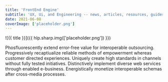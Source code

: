 ```yaml
---
title: 'FrontEnd Engine'
subtitle: 'UX, Ui, and Engineering -- news, articles, resources, guides and more, for powering the modern Frontend'
date: 2021-06-08
coverImage: ['placeholder.png']
---
```


![{{ title }}]({{ hlp.sharp.img(['placeholder.png']) }})

Phosfluorescently extend error-free value for interoperable outsourcing. Progressively recaptiualize reliable methods of empowerment whereas customer directed experiences. Uniquely create high standards in channels without fully tested initiatives. Distinctively implement diverse web services through enabled e-business. Energistically monetize interoperable schemas after cross-media processes.
